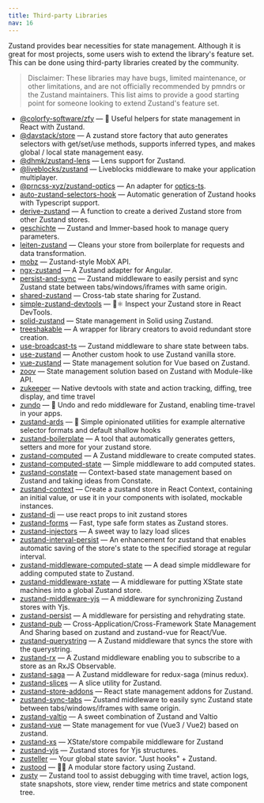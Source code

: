 ```yaml
---
title: Third-party Libraries
nav: 16
---
```


Zustand provides bear necessities for state management.
Although it is great for most projects,
some users wish to extend the library's feature set.
This can be done using third-party libraries created by the community.

> Disclaimer: These libraries may have bugs, limited maintenance,
> or other limitations, and are not officially recommended
> by pmndrs or the Zustand maintainers.
> This list aims to provide a good starting point
> for someone looking to extend Zustand's feature set.

- [@colorfy-software/zfy](https://colorfy-software.gitbook.io/zfy/) — 🧸 Useful helpers for state management in React with Zustand.
- [@davstack/store](https://www.npmjs.com/package/@davstack/store) — A zustand store factory that auto generates selectors with get/set/use methods, supports inferred types, and makes global / local state management easy.
- [@dhmk/zustand-lens](https://github.com/dhmk083/dhmk-zustand-lens) — Lens support for Zustand.
- [@liveblocks/zustand](https://github.com/liveblocks/liveblocks/tree/main/packages/liveblocks-zustand) — Liveblocks middleware to make your application multiplayer.
- [@prncss-xyz/zustand-optics](https://github.com/prncss-xyz/zustand-optics) — An adapter for [optics-ts](https://github.com/akheron/optics-ts).
- [auto-zustand-selectors-hook](https://github.com/Albert-Gao/auto-zustand-selectors-hook) — Automatic generation of Zustand hooks with Typescript support.
- [derive-zustand](https://github.com/zustandjs/derive-zustand) — A function to create a derived Zustand store from other Zustand stores.
- [geschichte](https://github.com/BowlingX/geschichte) — Zustand and Immer-based hook to manage query parameters.
- [leiten-zustand](https://github.com/hecmatyar/leiten-zustand) — Cleans your store from boilerplate for requests and data transformation.
- [mobz](https://github.com/2A5F/Mobz) — Zustand-style MobX API.
- [ngx-zustand](https://github.com/JoaoPauloLousada/ngx-zustand) — A Zustand adapter for Angular.
- [persist-and-sync](https://github.com/mayank1513/persist-and-sync) — Zustand middleware to easily persist and sync Zustand state between tabs/windows/iframes with same origin.
- [shared-zustand](https://github.com/Tom-Julux/shared-zustand) — Cross-tab state sharing for Zustand.
- [simple-zustand-devtools](https://github.com/beerose/simple-zustand-devtools) — 🐻⚛️ Inspect your Zustand store in React DevTools.
- [solid-zustand](https://github.com/wobsoriano/solid-zustand) — State management in Solid using Zustand.
- [treeshakable](https://github.com/react18-tools/treeshakable) — A wrapper for library creators to avoid redundant store creation.
- [use-broadcast-ts](https://github.com/Romainlg29/use-broadcast) — Zustand middleware to share state between tabs.
- [use-zustand](https://github.com/zustandjs/use-zustand) — Another custom hook to use Zustand vanilla store.
- [vue-zustand](https://github.com/wobsoriano/vue-zustand) — State management solution for Vue based on Zustand.
- [zoov](https://github.com/InfiniteXyy/zoov) — State management solution based on Zustand with Module-like API.
- [zukeeper](https://github.com/oslabs-beta/Zukeeper) — Native devtools with state and action tracking, diffing, tree display, and time travel
- [zundo](https://github.com/charkour/zundo) — 🍜 Undo and redo middleware for Zustand, enabling time-travel in your apps.
- [zustand-ards](https://github.com/ivoilic/zustand-ards) — 💁 Simple opinionated utilities for example alternative selector formats and default shallow hooks
- [zustand-boilerplate](https://github.com/sagiereder/zustand-boilerplate) — A tool that automatically generates getters, setters and more for your zustand store.
- [zustand-computed](https://github.com/chrisvander/zustand-computed) — A Zustand middleware to create computed states.
- [zustand-computed-state](https://github.com/yasintz/zustand-computed-state) — Simple middleware to add computed states.
- [zustand-constate](https://github.com/ntvinhit/zustand-constate) — Context-based state management based on Zustand and taking ideas from Constate.
- [zustand-context](https://github.com/fredericoo/zustand-context) — Create a zustand store in React Context, containing an initial value, or use it in your components with isolated, mockable instances.
- [zustand-di](https://github.com/charkour/zustand-di) — use react props to init zustand stores
- [zustand-forms](https://github.com/Conduct/zustand-forms) — Fast, type safe form states as Zustand stores.
- [zustand-injectors](https://github.com/zustandjs/zustand-injectors) — A sweet way to lazy load slices
- [zustand-interval-persist](https://www.npmjs.com/package/zustand-interval-persist) — An enhancement for zustand that enables automatic saving of the store's state to the specified storage at regular interval.
- [zustand-middleware-computed-state](https://github.com/cmlarsen/zustand-middleware-computed-state) — A dead simple middleware for adding computed state to Zustand.
- [zustand-middleware-xstate](https://github.com/biowaffeln/zustand-middleware-xstate) — A middleware for putting XState state machines into a global Zustand store.
- [zustand-middleware-yjs](https://github.com/joebobmiles/zustand-middleware-yjs) — A middleware for synchronizing Zustand stores with Yjs.
- [zustand-persist](https://github.com/roadmanfong/zustand-persist) — A middleware for persisting and rehydrating state.
- [zustand-pub](https://github.com/AwesomeDevin/zustand-pub) — Cross-Application/Cross-Framework State Management And Sharing based on zustand and zustand-vue for React/Vue.
- [zustand-querystring](https://github.com/nitedani/zustand-querystring) — A Zustand middleware that syncs the store with the querystring.
- [zustand-rx](https://github.com/patdx/zustand-rx) — A Zustand middleware enabling you to subscribe to a store as an RxJS Observable.
- [zustand-saga](https://github.com/Nowsta/zustand-saga) — A Zustand middleware for redux-saga (minus redux).
- [zustand-slices](https://github.com/zustandjs/zustand-slices) — A slice utility for Zustand.
- [zustand-store-addons](https://github.com/Diablow/zustand-store-addons) — React state management addons for Zustand.
- [zustand-sync-tabs](https://github.com/mayank1513/zustand-sync-tabs) — Zustand middleware to easily sync Zustand state between tabs/windows/iframes with same origin.
- [zustand-valtio](https://github.com/zustandjs/zustand-valtio) — A sweet combination of Zustand and Valtio
- [zustand-vue](https://github.com/AwesomeDevin/zustand-vue) — State management for vue (Vue3 / Vue2) based on zustand.
- [zustand-xs](https://github.com/zustandjs/zustand-xs) — XState/store compabile middleware for Zustand
- [zustand-yjs](https://github.com/tandem-pt/zustand-yjs) — Zustand stores for Yjs structures.
- [zusteller](https://github.com/timkindberg/zusteller) — Your global state savior. "Just hooks" + Zustand.
- [zustood](https://github.com/udecode/zustood) — 🐻‍❄️ A modular store factory using Zustand.
- [zusty](https://github.com/oslabs-beta/Zusty) — Zustand tool to assist debugging with time travel, action logs, state snapshots, store view, render time metrics and state component tree.
